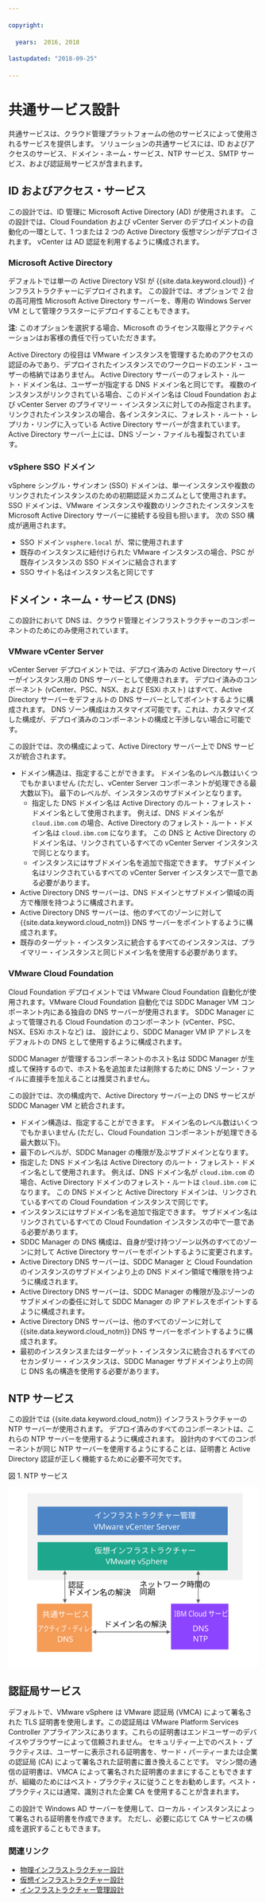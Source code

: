 ```yaml
---

copyright:

  years:  2016, 2018

lastupdated: "2018-09-25"

---
```


# 共通サービス設計

共通サービスは、クラウド管理プラットフォームの他のサービスによって使用されるサービスを提供します。 ソリューションの共通サービスには、ID およびアクセスのサービス、ドメイン・ネーム・サービス、NTP サービス、SMTP サービス、および認証局サービスが含まれます。

## ID およびアクセス・サービス

この設計では、ID 管理に Microsoft Active Directory (AD) が使用されます。 この設計では、Cloud Foundation および vCenter Server のデプロイメントの自動化の一環として、1 つまたは 2 つの Active Directory 仮想マシンがデプロイされます。 vCenter は AD 認証を利用するように構成されます。

### Microsoft Active Directory

デフォルトでは単一の Active Directory VSI が {{site.data.keyword.cloud}} インフラストラクチャーにデプロイされます。 この設計では、オプションで 2 台の高可用性 Microsoft Active Directory サーバーを、専用の Windows Server VM として管理クラスターにデプロイすることもできます。

**注**: このオプションを選択する場合、Microsoft のライセンス取得とアクティベーションはお客様の責任で行っていただきます。

Active Directory の役目は VMware インスタンスを管理するためのアクセスの認証のみであり、デプロイされたインスタンスでのワークロードのエンド・ユーザーの格納ではありません。 Active Directory サーバーのフォレスト・ルート・ドメイン名は、ユーザーが指定する DNS ドメイン名と同じです。 複数のインスタンスがリンクされている場合、このドメイン名は Cloud Foundation および vCenter Server のプライマリー・インスタンスに対してのみ指定されます。 リンクされたインスタンスの場合、各インスタンスに、フォレスト・ルート・レプリカ・リングに入っている Active Directory サーバーが含まれています。 Active Directory サーバー上には、DNS ゾーン・ファイルも複製されています。

### vSphere SSO ドメイン

vSphere シングル・サインオン (SSO) ドメインは、単一インスタンスや複数のリンクされたインスタンスのための初期認証メカニズムとして使用されます。 SSO ドメインは、VMware インスタンスや複数のリンクされたインスタンスを Microsoft Active Directory サーバーに接続する役目も担います。 次の SSO 構成が適用されます。  
* SSO ドメイン `vsphere.local` が、常に使用されます
* 既存のインスタンスに紐付けられた VMware インスタンスの場合、PSC が既存インスタンスの SSO ドメインに結合されます
* SSO サイト名はインスタンス名と同じです

## ドメイン・ネーム・サービス (DNS)

この設計において DNS は、クラウド管理とインフラストラクチャーのコンポーネントのためにのみ使用されています。

### VMware vCenter Server

vCenter Server デプロイメントでは、デプロイ済みの Active Directory サーバーがインスタンス用の DNS サーバーとして使用されます。 デプロイ済みのコンポーネント (vCenter、PSC、NSX、および ESXi ホスト) はすべて、Active Directory サーバーをデフォルトの DNS サーバーとしてポイントするように構成されます。 DNS ゾーン構成はカスタマイズ可能です。これは、カスタマイズした構成が、デプロイ済みのコンポーネントの構成と干渉しない場合に可能です。

この設計では、次の構成によって、Active Directory サーバー上で DNS サービスが統合されます。
* ドメイン構造は、指定することができます。 ドメイン名のレベル数はいくつでもかまいません (ただし、vCenter Server コンポーネントが処理できる最大数以下)。 最下のレベルが、インスタンスのサブドメインとなります。
   * 指定した DNS ドメイン名は Active Directory のルート・フォレスト・ドメイン名として使用されます。 例えば、DNS ドメイン名が `cloud.ibm.com` の場合、Active Directory のフォレスト・ルート・ドメイン名は `cloud.ibm.com` になります。 この DNS と Active Directory のドメイン名は、リンクされているすべての vCenter Server インスタンスで同じとなります。
   * インスタンスにはサブドメイン名を追加で指定できます。 サブドメイン名はリンクされているすべての vCenter Server インスタンスで一意である必要があります。
* Active Directory DNS サーバーは、DNS ドメインとサブドメイン領域の両方で権限を持つように構成されます。
* Active Directory DNS サーバーは、他のすべてのゾーンに対して  {{site.data.keyword.cloud_notm}} DNS サーバーをポイントするように構成されます。
* 既存のターゲット・インスタンスに統合するすべてのインスタンスは、プライマリー・インスタンスと同じドメイン名を使用する必要があります。

### VMware Cloud Foundation

Cloud Foundation デプロイメントでは VMware Cloud Foundation 自動化が使用されます。VMware Cloud Foundation 自動化では SDDC Manager VM コンポーネント内にある独自の DNS サーバーが使用されます。 SDDC Manager によって管理される Cloud Foundation のコンポーネント (vCenter、PSC、NSX、ESXi ホストなど) は、
設計により、SDDC Manager VM IP アドレスをデフォルトの DNS として使用するように構成されます。

SDDC Manager が管理するコンポーネントのホスト名は SDDC Manager が生成して保持するので、ホスト名を追加または削除するために DNS ゾーン・ファイルに直接手を加えることは推奨されません。

この設計では、次の構成内で、Active Directory サーバー上の DNS サービスが SDDC Manager VM と統合されます。
* ドメイン構造は、指定することができます。 ドメイン名のレベル数はいくつでもかまいません (ただし、Cloud Foundation コンポーネントが処理できる最大数以下)。
* 最下のレベルが、SDDC Manager の権限が及ぶサブドメインとなります。
* 指定した DNS ドメイン名は Active Directory のルート・フォレスト・ドメイン名として使用されます。 例えば、DNS ドメイン名が `cloud.ibm.com` の場合、Active Directory ドメインのフォレスト・ルートは `cloud.ibm.com` になります。 この DNS ドメインと Active Directory ドメインは、リンクされているすべての Cloud Foundation インスタンスで同じです。
* インスタンスにはサブドメイン名を追加で指定できます。 サブドメイン名はリンクされているすべての Cloud Foundation インスタンスの中で一意である必要があります。  
* SDDC Manager の DNS 構成は、自身が受け持つゾーン以外のすべてのゾーンに対して Active Directory サーバーをポイントするように変更されます。
* Active Directory DNS サーバーは、SDDC Manager と Cloud Foundation のインスタンスのサブドメインより上の DNS ドメイン領域で権限を持つように構成されます。
* Active Directory DNS サーバーは、SDDC Manager の権限が及ぶゾーンのサブドメインの委任に対して SDDC Manager の IP アドレスをポイントするように構成されます。
* Active Directory DNS サーバーは、他のすべてのゾーンに対して {{site.data.keyword.cloud_notm}} DNS サーバーをポイントするように構成されます。
* 最初のインスタンスまたはターゲット・インスタンスに統合されるすべてのセカンダリー・インスタンスは、SDDC Manager サブドメインより上の同じ DNS 名の構造を使用する必要があります。

## NTP サービス

この設計では {{site.data.keyword.cloud_notm}} インフラストラクチャーの NTP サーバーが使用されます。 デプロイ済みのすべてのコンポーネントは、これらの NTP サーバーを使用するように構成されます。 設計内のすべてのコンポーネントが同じ NTP サーバーを使用するようにすることは、証明書と Active Directory 認証が正しく機能するために必要不可欠です。

図 1. NTP サービス

![NTP サービス](commonservice_ntp.svg "この設計では、インスタンスのすべてのコンポーネントが NTP サービスを通して同じ {{site.data.keyword.cloud_notm}} インフラストラクチャー NTP サーバーを使用します。")

## 認証局サービス

デフォルトで、VMware vSphere は VMware 認証局 (VMCA) によって署名された TLS 証明書を使用します。この認証局は VMware Platform Services Controller アプライアンスにあります。これらの証明書はエンドユーザーのデバイスやブラウザーによって信頼されません。 セキュリティー上でのベスト・プラクティスは、ユーザーに表示される証明書を、サード・パーティーまたは企業の認証局 (CA) によって署名された証明書に置き換えることです。 マシン間の通信の証明書は、VMCA によって署名された証明書のままにすることもできますが、組織のためにはベスト・プラクティスに従うことをお勧めします。ベスト・プラクティスには通常、識別された企業 CA を使用することが含まれます。

この設計で Windows AD サーバーを使用して、ローカル・インスタンスによって署名される証明書を作成できます。 ただし、必要に応じて CA サービスの構成を選択することもできます。

### 関連リンク

* [物理インフラストラクチャー設計](design_physicalinfrastructure.html)
* [仮想インフラストラクチャー設計](design_virtualinfrastructure.html)
* [インフラストラクチャー管理設計](design_infrastructuremgmt.html)
